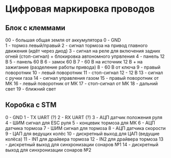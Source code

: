 # Цифровая маркировка проводов 

## Блок с клеммами 

00 - большая общая земля от аккумулятора
0  - GND   
1  - тормоз левый/правый
2  - сигнал тормоза на привод главного движения (идёт через диод)
3  - сигнал на реле для включения задних огней (стоп-сигнал) + блокировка автономного упрвления
4  - панель 12 В
5  - панель 60 В
6  - замок 60 В 
7  - 60 В на источник 12 В + на зажигание (разделение работы привода)
8  - 60 В от ключа
9  - правый поворотник
10 - левый поворотник
11 - стоп-сигнал 
12 - 12 В
13 - сигнал с ручки газа
14 - сигнал управления газом 
15 - правый поворотник от МК
16 - левый поворотник от МК
17 - стоп-сигнал от МК
18 - дальний свет 
19 - ближний свет 

## Коробка с STM 

0  - GND
1  - TX UART (?)
2  - RX UART (?)
3  - АЦП датчик положения руля 
4  - ШИМ сигнал для ESC руля
5  - концевик тормоза для МК
6  - АЦП датчика тормоза
7  - ШИМ сигнал для тормоза
8  - АЦП датчика скорости
9  - ЦАП для ведущих колёс
10 - дискретный выход для ЦАП (ведущие колёса)
11 - IN1 для драйвера тормоза
12 - IN2 для драйвера тормоза 
13 - дискретный выход для синхронизации сонаров №1
14 - дискретный выход для синхронизации сонаров №2 